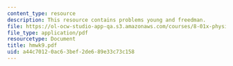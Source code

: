 ```yaml
---
content_type: resource
description: This resource contains problems young and freedman.
file: https://ol-ocw-studio-app-qa.s3.amazonaws.com/courses/8-01x-physics-i-classical-mechanics-with-an-experimental-focus-fall-2002/a44c70120ac63bef2de689e33c73c158_hmwk9.pdf
file_type: application/pdf
resourcetype: Document
title: hmwk9.pdf
uid: a44c7012-0ac6-3bef-2de6-89e33c73c158
---
```


